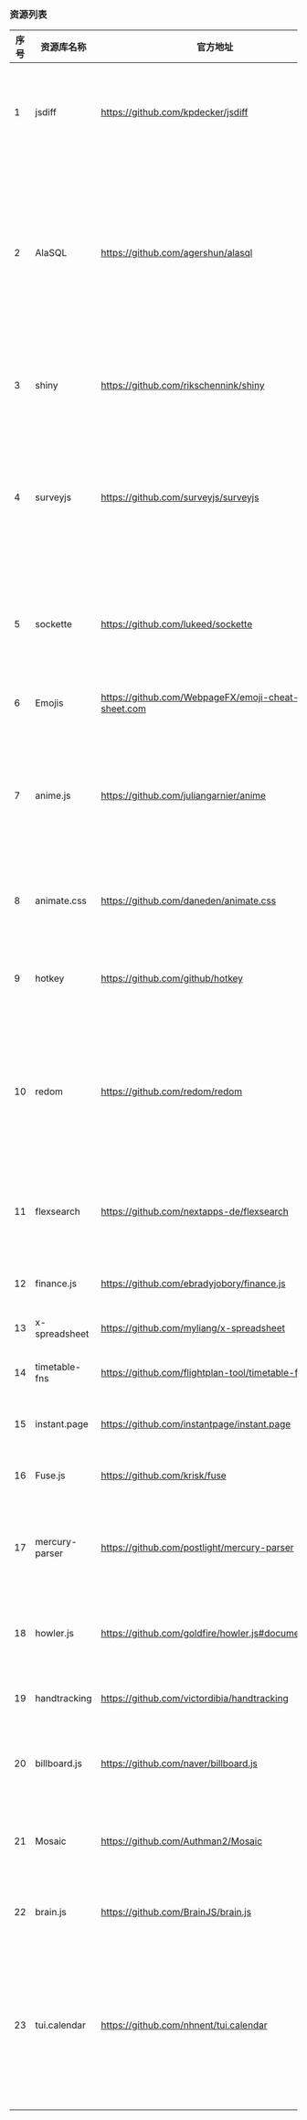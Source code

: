 ### 资源列表

序号    |   资源库名称  |   官方地址    |   演示地址    |   描述
--- |   --- |   --- |   ---     |   ---     |
1   |  jsdiff  |   https://github.com/kpdecker/jsdiff  |    null    |   一个javascript文本差异实现。基于“An O（ND）差分算法及其变化”中提出的算法。   
2   |   AlaSQL  |   https://github.com/agershun/alasql  |   null    |   AlaSQL是一个开源SQL数据库为JavaScript的强烈关注于查询速度和数据源灵活性为关系数据和无模式的数据。它适用于Web浏览器，Node.js和移动应用程序。
3   |   shiny   |   https://github.com/rikschennink/shiny   |   https://pqina.nl/shiny/ |   在支持DeviceMotion事件的设备上为文本，背景和边框添加闪亮的反射效果
4   |   surveyjs    |  https://github.com/surveyjs/surveyjs |   https://surveyjs.io/Examples/Library/    |   SurveyJS是一种向您的网站添加调查和表单的现代方式。它有angular2 +，jQuery，knockout，react和vue的版本。
5   |   sockette    |   https://github.com/lukeed/sockette  |   null    |   Sockette是一个很小的（348字节）包装器WebSocket，如果连接丢失，它将自动重新连接！
6   |   Emojis  |   https://github.com/WebpageFX/emoji-cheat-sheet.com  |   http://matthewrayfield.com/articles/animating-urls-with-javascript-and-emojis/    |   支持网页中生成自己满意的表情包括url
7   |   anime.js    |   https://github.com/juliangarnier/anime   |   https://codepen.io/collection/XLebem/    |   是一个轻量级JavaScript动画库，具有简单但功能强大的API、它适用于CSS属性，SVG，DOM属性和JavaScript对象
8   |   animate.css |   https://github.com/daneden/animate.css  |   https://daneden.github.io/animate.css/  |   animate.css是一组很酷，有趣，跨浏览器的动画,专门为动画而生的
9   |   hotkey  |   https://github.com/github/hotkey    |   null    |   键盘行为。在键盘上按下一个键或一系列键时，触发对目标元素的操作。
10  |   redom   |   https://github.com/redom/redom  |   https://redom.js.org/   |   DOM是Juha Lindstedt和贡献者的一个小型（2 KB）DOM库，它添加了有用的帮助程序来创建DOM元素并使它们与数据保持同步
11  |   flexsearch  |   https://github.com/nextapps-de/flexsearch   |   https://raw.githack.com/nextapps-de/flexsearch/master/demo/autocomplete.html    |   Web最快且最具内存灵活性的**全文搜索库**，具有零依赖性。支持浏览器和 Node.js。
12  |   finance.js  |   https://github.com/ebradyjobory/finance.js  |   null    |   用于财务计算的JavaScript库。
13  |   x-spreadsheet   |   https://github.com/myliang/x-spreadsheet    |   https://myliang.github.io/x-spreadsheet/    |   JS 和 Canvas 驱动的电子表格控件
14  |   timetable-fns   |   https://github.com/flightplan-tool/timetable-fns    |   null    |   快速计算日期和时间的工具函数
15  |   instant.page    |   https://github.com/instantpage/instant.page |   https://instant.page/   |   1 分钟时间改动，让你的网站的页面“瞬时”加载
16  |   Fuse.js |   https://github.com/krisk/fuse   |   https://fusejs.io/  |   JavaScript中的 **轻量级模糊搜索**
17  |   mercury-parser  |   https://github.com/postlight/mercury-parser |   https://github.com/postlight/mercury-parser/tree/master/src/extractors/custom   |   从网页中提取有用的部分，例如内容，标题，作者，发布日期，摘录，主要图像等
18  |   howler.js   |   https://github.com/goldfire/howler.js#documentation |   https://howlerjs.com/   |   一个适用于所有平台**音频**需求的简单 API。无依赖关系
19  |   handtracking    |   https://github.com/victordibia/handtracking |   https://victordibia.github.io/handtrack.js/#/video |   运行在浏览器中的神经网络（SSD）**实时手动检测**。
20  |   billboard.js    |   https://github.com/naver/billboard.js   |   https://naver.github.io/billboard.js/   |   基于D3 v4 +的可重用，**简单的界面JavaScript图表库**
21  |   Mosaic  |   https://github.com/Authman2/Mosaic  |   null    |   用于构建用户界面的前端JavaScript库，类似vue写法兼容ie8。仅20k不到
22  |   brain.js    |   https://github.com/BrainJS/brain.js |   https://brain.js.org/   |   JavaScript中的神经网络 机器人卷神经网络
23  |   tui.calendar    |   https://github.com/nhnent/tui.calendar  |   https://ui.toast.com/tui-calendar/  |   这是一个高度可定制的 JavaScript 日历小部件，支持多种视图类型（周、月等），可以拖动和调整每个日程项目，基本上就像你自己的 Google 日历一样